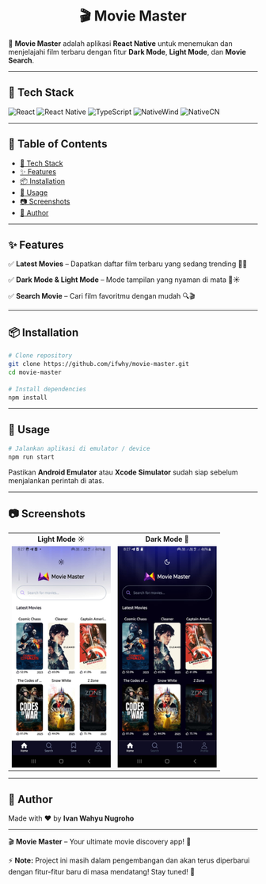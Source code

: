 <h1 align="center"> 🎬 Movie Master </h1>

🚀 **Movie Master** adalah aplikasi **React Native** untuk menemukan dan menjelajahi film terbaru dengan fitur **Dark Mode**, **Light Mode**, dan **Movie Search**.

---

## 📌 Tech Stack

![React](https://img.shields.io/badge/React-61DAFB?style=for-the-badge&logo=react&logoColor=white)
![React Native](https://img.shields.io/badge/React%20Native-20232A?style=for-the-badge&logo=react&logoColor=61DAFB)
![TypeScript](https://img.shields.io/badge/TypeScript-3178C6?style=for-the-badge&logo=typescript&logoColor=white)
![NativeWind](https://img.shields.io/badge/NativeWind-06B6D4?style=for-the-badge&logo=tailwindcss&logoColor=white)
![NativeCN](https://img.shields.io/badge/NativeCN-4F46E5?style=for-the-badge&logo=tailwindcss&logoColor=white)

---

## 📖 Table of Contents

- [📌 Tech Stack](#-tech-stack)
- [✨ Features](#-features)
- [📦 Installation](#-installation)
- [🚀 Usage](#-usage)
- [📷 Screenshots](#-screenshots)
- [👤 Author](#-author)

---

## ✨ Features

✅ **Latest Movies** – Dapatkan daftar film terbaru yang sedang trending 📅🎥

✅ **Dark Mode & Light Mode** – Mode tampilan yang nyaman di mata 🌙☀️

✅ **Search Movie** – Cari film favoritmu dengan mudah 🔍🎬

---

## 📦 Installation

```sh
# Clone repository
git clone https://github.com/ifwhy/movie-master.git
cd movie-master

# Install dependencies
npm install
```

---

## 🚀 Usage

```sh
# Jalankan aplikasi di emulator / device
npm run start
```

Pastikan **Android Emulator** atau **Xcode Simulator** sudah siap sebelum menjalankan perintah di atas.

---

## 📷 Screenshots

<div align="center">
  <table>
    <tr>
      <th align="center">Light Mode ☀️</th>
      <th align="center">Dark Mode 🌙</th>
    </tr>
    <tr>
      <td><img src="./assets/docs/light-mode.jpeg" alt="Light Mode" width="200"></td>
      <td><img src="./assets/docs/dark-mode.jpeg" alt="Dark Mode" width="200"></td>
    </tr>
  </table>
</div>

---

## 👤 Author

Made with ❤️ by **Ivan Wahyu Nugroho**

---

🎬 **Movie Master** – Your ultimate movie discovery app! 🚀

⚡ **Note:** Project ini masih dalam pengembangan dan akan terus diperbarui dengan fitur-fitur baru di masa mendatang! Stay tuned! 🚀
